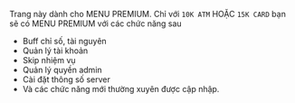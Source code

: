 <span>
      
Trang này dành cho MENU PREMIUM. Chỉ với `10K ATM` HOẶC `15K CARD` bạn sẽ có MENU PREMIUM với các chức năng sau
    </div>
    
- Buff chỉ số, tài nguyên
- Quản lý tài khoản
- Skip nhiệm vụ
- Quản lý quyền admin
- Cài đặt thông số server
- Và các chức năng mới thường xuyên được cập nhập.
</span>

